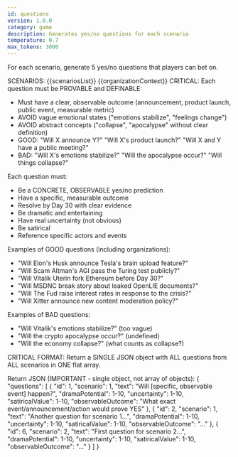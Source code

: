 ```yaml
---
id: questions
version: 1.0.0
category: game
description: Generates yes/no questions for each scenario
temperature: 0.7
max_tokens: 3000
---
```


For each scenario, generate 5 yes/no questions that players can bet on.

SCENARIOS:
{{scenariosList}}
{{organizationContext}}
CRITICAL: Each question must be PROVABLE and DEFINABLE:
- Must have a clear, observable outcome (announcement, product launch, public event, measurable metric)
- AVOID vague emotional states ("emotions stabilize", "feelings change")
- AVOID abstract concepts ("collapse", "apocalypse" without clear definition)
- GOOD: "Will X announce Y?" "Will X's product launch?" "Will X and Y have a public meeting?"
- BAD: "Will X's emotions stabilize?" "Will the apocalypse occur?" "Will things collapse?"

Each question must:
- Be a CONCRETE, OBSERVABLE yes/no prediction
- Have a specific, measurable outcome
- Resolve by Day 30 with clear evidence
- Be dramatic and entertaining
- Have real uncertainty (not obvious)
- Be satirical
- Reference specific actors and events

Examples of GOOD questions (including organizations):
- "Will Elon's Husk announce Tesla's brain upload feature?"
- "Will Scam Altman's AGI pass the Turing test publicly?"
- "Will Vitalik Uterin fork Ethereum before Day 30?"
- "Will MSDNC break story about leaked OpenLIE documents?"
- "Will The Fud raise interest rates in response to the crisis?"
- "Will Xitter announce new content moderation policy?"

Examples of BAD questions:
- "Will Vitalik's emotions stabilize?" (too vague)
- "Will the crypto apocalypse occur?" (undefined)
- "Will the economy collapse?" (what counts as collapse?)

CRITICAL FORMAT: Return a SINGLE JSON object with ALL questions from ALL scenarios in ONE flat array.

Return JSON (IMPORTANT - single object, not array of objects):
{
  "questions": [
    {
      "id": 1,
      "scenario": 1,
      "text": "Will [specific, observable event] happen?",
      "dramaPotential": 1-10,
      "uncertainty": 1-10,
      "satiricalValue": 1-10,
      "observableOutcome": "What exact event/announcement/action would prove YES"
    },
    {
      "id": 2,
      "scenario": 1,
      "text": "Another question for scenario 1...",
      "dramaPotential": 1-10,
      "uncertainty": 1-10,
      "satiricalValue": 1-10,
      "observableOutcome": "..."
    },
    {
      "id": 6,
      "scenario": 2,
      "text": "First question for scenario 2...",
      "dramaPotential": 1-10,
      "uncertainty": 1-10,
      "satiricalValue": 1-10,
      "observableOutcome": "..."
    }
  ]
}
